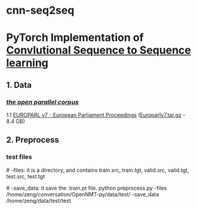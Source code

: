 # cnn-seq2seq

# PyTorch Implementation of [Convlutional Sequence to Sequence learning](https://arxiv.org/abs/1705.03122)


## 1. Data

### **_[the open parallel corpus](http://opus.lingfil.uu.se/)_**

1.1 [EUROPARL v7 - European Parliament Proceedings](http://opus.lingfil.uu.se/Europarl.php) ([Europarlv7.tar.gz](http://opus.lingfil.uu.se/download.php?f=Europarl/Europarlv7.tar.gz) - 8.4 GB)


## 2. Preprocess

### test files
\# -files: it is a directory, and contains train.src, train.tgt, valid.src, valid.tgt, test.src, test.tgt

\# -save_data: it save the .train.pt file. 
python preprocess.py -files /home/zeng/conversation/OpenNMT-py/data/test/ -save_data /home/zeng/data/test/test